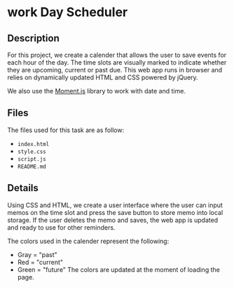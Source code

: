 # work Day Scheduler

## Description

For this project, we create a calender that allows the user to save events for each hour of the day. The time slots are visually marked to indicate whether they are upcoming, current or past due.
This web app runs in browser and relies on dynamically updated HTML and CSS powered by jQuery.

We also use the [Moment.js](https://momentjs.com/) library to work with date and time. 

## Files
The files used for this task are as follow:
* `index.html`
* `style.css`
* `script.js`
* `README.md`

## Details
Using CSS and HTML, we create a user interface where the user can input memos on the time slot and press the save button to store memo into local storage.
If the user deletes the memo and saves, the web app is updated and ready to use for other reminders.

The colors used in the calender represent the following:
* Gray = "past"
* Red = "current"
* Green = "future"
The colors are updated at the moment of loading the page.